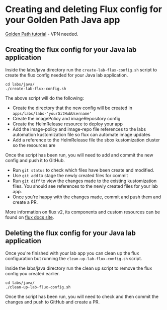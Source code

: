 # Creating and deleting Flux config for your Golden Path Java app
[Golden Path tutorial](https://backstage.platform.hmcts.net/catalog/default/component/golden-path-java) - VPN needed.

## Creating the flux config for your Java lab application 

Inside the labs/java directory run the `create-lab-flux-config.sh` script to create the flux config needed for your Java lab application.

```shell
cd labs/java/
./create-lab-flux-config.sh 
```

The above script will do the following:
- Create the directory that the new config will be created in `apps/labs/labs-'yourGitHubUsername'`
- Create the imagePolicy and imageRepository config
- Create the HelmRelease resource to deploy your app 
- Add the image-policy and image-repo file references to the labs automation kustomization file so flux can automate image updates
- Add a reference to the HelmRelease file the sbox kustomization cluster so the resources are 

Once the script has been run, you will need to add and commit the new config and push it to GitHub. 
- Run `git status` to check which files have been create and modified.
- Use `git add` to stage the newly created files for commit
- Run `git diff` to view the changes made to the existing kustomization files. You should see references to the newly created files for your lab app.
- Once you're happy with the changes made, commit and push them and create a PR.

More information on flux v2, its components and custom resources can be found on [flux docs site](https://fluxcd.io/docs/concepts/).

## Deleting the flux config for your Java lab application

Once you're finished with your lab app you can clean up the flux configuration but running the `clean-up-lab-flux-config.sh` script. 

Inside the labs/java directory run the clean up script to remove the flux config you created earlier.

```shell
cd labs/java/
./clean-up-lab-flux-config.sh 
```

Once the script has been run, you will need to check and then commit the changes and push to GitHub and create a PR. 
